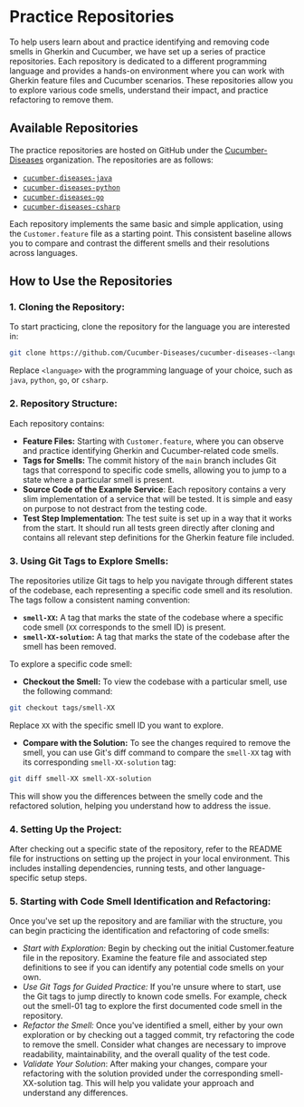 # Practice Repositories

To help users learn about and practice identifying and removing code smells in Gherkin and Cucumber, we have set up a series of practice repositories. Each repository is dedicated to a different programming language and provides a hands-on environment where you can work with Gherkin feature files and Cucumber scenarios. These repositories allow you to explore various code smells, understand their impact, and practice refactoring to remove them.

## Available Repositories

The practice repositories are hosted on GitHub under the [Cucumber-Diseases](https://github.com/Cucumber-Diseases) organization. The repositories are as follows:

- [`cucumber-diseases-java`](https://github.com/Cucumber-Diseases/cucumber-diseases-java)
- [`cucumber-diseases-python`](https://github.com/Cucumber-Diseases/cucumber-diseases-python)
- [`cucumber-diseases-go`](https://github.com/Cucumber-Diseases/cucumber-diseases-go)
- [`cucumber-diseases-csharp`](https://github.com/Cucumber-Diseases/cucumber-diseases-csharp)

Each repository implements the same basic and simple application, using the `Customer.feature` file as a starting point. This consistent baseline allows you to compare and contrast the different smells and their resolutions across languages.

## How to Use the Repositories

### 1. Cloning the Repository:
To start practicing, clone the repository for the language you are interested in:

```bash
git clone https://github.com/Cucumber-Diseases/cucumber-diseases-<language>.git
```

Replace `<language>` with the programming language of your choice, such as `java`, `python`, `go`, or `csharp`.

### 2. Repository Structure:
Each repository contains:

- **Feature Files:** Starting with `Customer.feature`, where you can observe and practice identifying Gherkin and Cucumber-related code smells.
- **Tags for Smells:** The commit history of the `main` branch includes Git tags that correspond to specific code smells, allowing you to jump to a state where a particular smell is present.
- **Source Code of the Example Service**: Each repository contains a very slim implementation of a service that will be tested. It is simple and easy on purpose to not destract from the testing code.
- **Test Step Implementation**: The test suite is set up in a way that it works from the start. It should run all tests green directly after cloning and contains all relevant step definitions for the Gherkin feature file included.

### 3. Using Git Tags to Explore Smells:
The repositories utilize Git tags to help you navigate through different states of the codebase, each representing a specific code smell and its resolution. The tags follow a consistent naming convention:

- **`smell-XX`:** A tag that marks the state of the codebase where a specific code smell (`XX` corresponds to the smell ID) is present.
- **`smell-XX-solution`:** A tag that marks the state of the codebase after the smell has been removed.

To explore a specific code smell:

- **Checkout the Smell:** To view the codebase with a particular smell, use the following command:
```bash
git checkout tags/smell-XX
```

Replace `XX` with the specific smell ID you want to explore.

- **Compare with the Solution:** To see the changes required to remove the smell, you can use Git's diff command to compare the `smell-XX` tag with its corresponding `smell-XX-solution` tag:

```bash
git diff smell-XX smell-XX-solution
```

This will show you the differences between the smelly code and the refactored solution, helping you understand how to address the issue.

### 4. Setting Up the Project:
After checking out a specific state of the repository, refer to the README file for instructions on setting up the project in your local environment. This includes installing dependencies, running tests, and other language-specific setup steps.

### 5. Starting with Code Smell Identification and Refactoring:

Once you've set up the repository and are familiar with the structure, you can begin practicing the identification and refactoring of code smells:

* *Start with Exploration:* Begin by checking out the initial Customer.feature file in the repository. Examine the feature file and associated step definitions to see if you can identify any potential code smells on your own.
* *Use Git Tags for Guided Practice:* If you're unsure where to start, use the Git tags to jump directly to known code smells. For example, check out the smell-01 tag to explore the first documented code smell in the repository.
* *Refactor the Smell:* Once you've identified a smell, either by your own exploration or by checking out a tagged commit, try refactoring the code to remove the smell. Consider what changes are necessary to improve readability, maintainability, and the overall quality of the test code.
* *Validate Your Solution*: After making your changes, compare your refactoring with the solution provided under the corresponding smell-XX-solution tag. This will help you validate your approach and understand any differences.